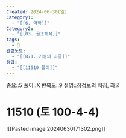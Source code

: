 ```yaml
---
Created: 2024-06-30(일)
Category1:
  - "[[6. 역학]]"
Category2:
  - "[[03. 골조해석]]"
tags:
  - 🧮
관련노트:
  - "[[B71. 기둥의 좌굴]]"
정답:
  - "[[11510 풀이]]"
---
```

중요::5
풀이::X
반복도::9
설명::정정보의 처짐, 좌굴
#  11510 (토 100-4-4)
![[Pasted image 20240630171302.png]]
